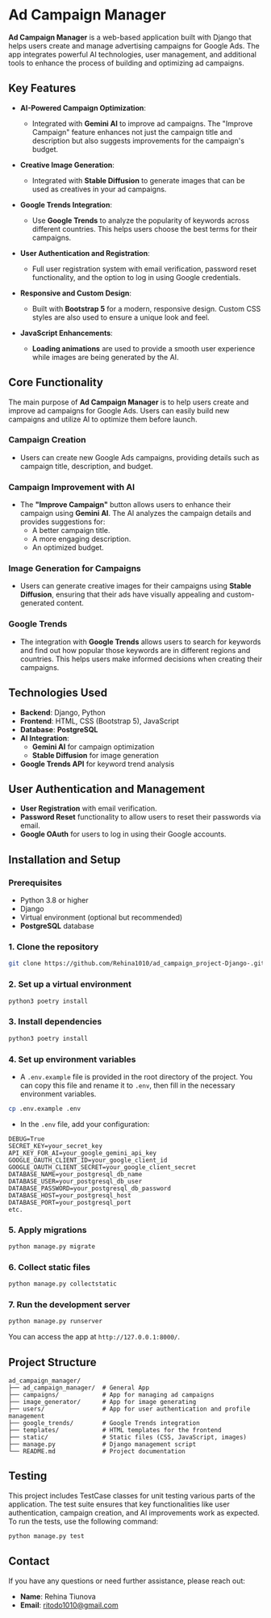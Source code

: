 
# Ad Campaign Manager

**Ad Campaign Manager** is a web-based application built with Django that helps users create and manage advertising campaigns for Google Ads. The app integrates powerful AI technologies, user management, and additional tools to enhance the process of building and optimizing ad campaigns.

## Key Features

- **AI-Powered Campaign Optimization**: 
  - Integrated with **Gemini AI** to improve ad campaigns. The "Improve Campaign" feature enhances not just the campaign title and description but also suggests improvements for the campaign's budget.
  
- **Creative Image Generation**:
  - Integrated with **Stable Diffusion** to generate images that can be used as creatives in your ad campaigns.
  
- **Google Trends Integration**:
  - Use **Google Trends** to analyze the popularity of keywords across different countries. This helps users choose the best terms for their campaigns.

- **User Authentication and Registration**:
  - Full user registration system with email verification, password reset functionality, and the option to log in using Google credentials.
  
- **Responsive and Custom Design**:
  - Built with **Bootstrap 5** for a modern, responsive design. Custom CSS styles are also used to ensure a unique look and feel.
  
- **JavaScript Enhancements**:
  - **Loading animations** are used to provide a smooth user experience while images are being generated by the AI.

## Core Functionality

The main purpose of **Ad Campaign Manager** is to help users create and improve ad campaigns for Google Ads. Users can easily build new campaigns and utilize AI to optimize them before launch.

### Campaign Creation

- Users can create new Google Ads campaigns, providing details such as campaign title, description, and budget.

### Campaign Improvement with AI

- The **"Improve Campaign"** button allows users to enhance their campaign using **Gemini AI**. The AI analyzes the campaign details and provides suggestions for:
  - A better campaign title.
  - A more engaging description.
  - An optimized budget.
  
### Image Generation for Campaigns

- Users can generate creative images for their campaigns using **Stable Diffusion**, ensuring that their ads have visually appealing and custom-generated content.

### Google Trends

- The integration with **Google Trends** allows users to search for keywords and find out how popular those keywords are in different regions and countries. This helps users make informed decisions when creating their campaigns.

## Technologies Used

- **Backend**: Django, Python
- **Frontend**: HTML, CSS (Bootstrap 5), JavaScript
- **Database**: **PostgreSQL**
- **AI Integration**: 
  - **Gemini AI** for campaign optimization
  - **Stable Diffusion** for image generation
- **Google Trends API** for keyword trend analysis

## User Authentication and Management

- **User Registration** with email verification.
- **Password Reset** functionality to allow users to reset their passwords via email.
- **Google OAuth** for users to log in using their Google accounts.

## Installation and Setup

### Prerequisites

- Python 3.8 or higher
- Django
- Virtual environment (optional but recommended)
- **PostgreSQL** database

### 1. Clone the repository

```bash
git clone https://github.com/Rehina1010/ad_campaign_project-Django-.git
```

### 2. Set up a virtual environment

```bash
python3 poetry install
```

### 3. Install dependencies

```bash
python3 poetry install
```

### 4. Set up environment variables

- A `.env.example` file is provided in the root directory of the project. You can copy this file and rename it to `.env`, then fill in the necessary environment variables.

```bash
cp .env.example .env
```

- In the `.env` file, add your configuration:

```env
DEBUG=True
SECRET_KEY=your_secret_key
API_KEY_FOR_AI=your_google_gemini_api_key
GOOGLE_OAUTH_CLIENT_ID=your_google_client_id
GOOGLE_OAUTH_CLIENT_SECRET=your_google_client_secret
DATABASE_NAME=your_postgresql_db_name
DATABASE_USER=your_postgresql_db_user
DATABASE_PASSWORD=your_postgresql_db_password
DATABASE_HOST=your_postgresql_host
DATABASE_PORT=your_postgresql_port
etc.
```

### 5. Apply migrations

```bash
python manage.py migrate
```

### 6. Collect static files

```bash
python manage.py collectstatic
```

### 7. Run the development server

```bash
python manage.py runserver
```

You can access the app at `http://127.0.0.1:8000/`.


## Project Structure

```
ad_campaign_manager/
├── ad_campaign_manager/  # General App
├── campaigns/            # App for managing ad campaigns
├── image_generator/      # App for image generating
├── users/                # App for user authentication and profile management
├── google_trends/        # Google Trends integration
├── templates/            # HTML templates for the frontend
├── static/               # Static files (CSS, JavaScript, images)
├── manage.py             # Django management script
└── README.md             # Project documentation
```

## Testing

This project includes TestCase classes for unit testing various parts of the application. The test suite ensures that key functionalities like user authentication, campaign creation, and AI improvements work as expected. To run the tests, use the following command:

```bash
python manage.py test
```


## Contact

If you have any questions or need further assistance, please reach out:

- **Name**: Rehina Tiunova
- **Email**: ritodo1010@gmail.com
